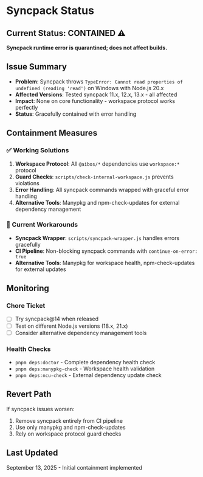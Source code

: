 # Syncpack Status

## Current Status: CONTAINED ⚠️

**Syncpack runtime error is quarantined; does not affect builds.**

## Issue Summary

- **Problem**: Syncpack throws `TypeError: Cannot read properties of undefined (reading 'read')` on
  Windows with Node.js 20.x
- **Affected Versions**: Tested syncpack 11.x, 12.x, 13.x - all affected
- **Impact**: None on core functionality - workspace protocol works perfectly
- **Status**: Gracefully contained with error handling

## Containment Measures

### ✅ Working Solutions

1. **Workspace Protocol**: All `@aibos/*` dependencies use `workspace:*` protocol
2. **Guard Checks**: `scripts/check-internal-workspace.js` prevents violations
3. **Error Handling**: All syncpack commands wrapped with graceful error handling
4. **Alternative Tools**: Manypkg and npm-check-updates for external dependency management

### 🔧 Current Workarounds

- **Syncpack Wrapper**: `scripts/syncpack-wrapper.js` handles errors gracefully
- **CI Pipeline**: Non-blocking syncpack commands with `continue-on-error: true`
- **Alternative Tools**: Manypkg for workspace health, npm-check-updates for external updates

## Monitoring

### Chore Ticket

- [ ] Try syncpack@14 when released
- [ ] Test on different Node.js versions (18.x, 21.x)
- [ ] Consider alternative dependency management tools

### Health Checks

- `pnpm deps:doctor` - Complete dependency health check
- `pnpm deps:manypkg-check` - Workspace health validation
- `pnpm deps:ncu-check` - External dependency update check

## Revert Path

If syncpack issues worsen:

1. Remove syncpack entirely from CI pipeline
2. Use only manypkg and npm-check-updates
3. Rely on workspace protocol guard checks

## Last Updated

September 13, 2025 - Initial containment implemented
